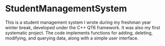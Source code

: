 # StudentManagementSystem
This is a student management system I wrote during my freshman year winter break, developed under the C++ QT6 framework. It was also my first systematic project. The code implements functions for adding, deleting, modifying, and querying data, along with a simple user interface.
